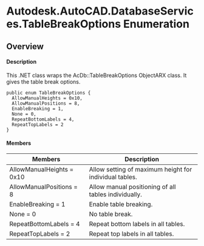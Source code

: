# Autodesk.AutoCAD.DatabaseServices.TableBreakOptions Enumeration

## Overview

#### Description
This .NET class wraps the AcDb::TableBreakOptions ObjectARX class. It gives the table break options.
```text
public enum TableBreakOptions {
  AllowManualHeights = 0x10,
  AllowManualPositions = 8,
  EnableBreaking = 1,
  None = 0,
  RepeatBottomLabels = 4,
  RepeatTopLabels = 2
}
```

#### Members
| Members | Description |
| --- | --- |
| AllowManualHeights = 0x10 | Allow setting of maximum height for individual tables. |
| AllowManualPositions = 8 | Allow manual positioning of all tables individually. |
| EnableBreaking = 1 | Enable table breaking. |
| None = 0 | No table break. |
| RepeatBottomLabels = 4 | Repeat bottom labels in all tables. |
| RepeatTopLabels = 2 | Repeat top labels in all tables. |